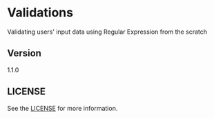 # Validations
Validating users' input data using Regular Expression from the scratch

## Version
1.1.0

## LICENSE
See the [LICENSE](LICENSE) for more information.

